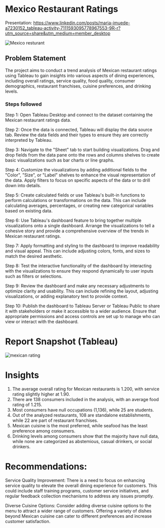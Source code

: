 
# Mexico Restaurant Ratings 

 Presentation: https://www.linkedin.com/posts/maria-imuede-a7230152_tableau-activity-7111593095778967553-9R-r?utm_source=share&utm_medium=member_desktop

![Mexico resturant](https://github.com/MariaImuede/Power-Bi/assets/159175444/0b9946af-859e-4965-b445-924d8dc5221a)


## Problem Statement

The project aims to conduct a trend analysis of Mexican restaurant ratings using Tableau to gain insights into various aspects of dining experiences, including overall ratings, service quality, food quality, consumer demographics, restaurant franchises, cuisine preferences, and drinking levels.


### Steps followed 


Step 1: Open Tableau Desktop and connect to the dataset containing the Mexican restaurant ratings data.

Step 2: Once the data is connected, Tableau will display the data source tab. Review the data fields and their types to ensure they are correctly interpreted by Tableau.

Step 3: Navigate to the "Sheet" tab to start building visualizations. Drag and drop fields from the data pane onto the rows and columns shelves to create basic visualizations such as bar charts or line graphs.

Step 4: Customize the visualizations by adding additional fields to the "Color", "Size", or "Label" shelves to enhance the visual representation of the data. Apply filters to focus on specific aspects of the data or to drill down into details.

Step 5: Create calculated fields or use Tableau's built-in functions to perform calculations or transformations on the data. This can include calculating averages, percentages, or creating new categorical variables based on existing data.

Step 6: Use Tableau's dashboard feature to bring together multiple visualizations onto a single dashboard. Arrange the visualizations to tell a cohesive story and provide a comprehensive overview of the trends in Mexican restaurant ratings.

Step 7: Apply formatting and styling to the dashboard to improve readability and visual appeal. This can include adjusting colors, fonts, and sizes to match the desired aesthetic.

Step 8: Test the interactive functionality of the dashboard by interacting with the visualizations to ensure they respond dynamically to user inputs such as filters or selections.

Step 9: Review the dashboard and make any necessary adjustments to optimize clarity and usability. This can include refining the layout, adjusting visualizations, or adding explanatory text to provide context.

Step 10: Publish the dashboard to Tableau Server or Tableau Public to share it with stakeholders or make it accessible to a wider audience. Ensure that appropriate permissions and access controls are set up to manage who can view or interact with the dashboard.
           
# Report Snapshot (Tableau)

![mexican rating](https://github.com/MariaImuede/Power-Bi/assets/159175444/23e487d7-6128-4ab7-812b-2bfabed297a6)




# Insights

1. The average overall rating for Mexican restaurants is 1.200, with service rating slightly higher at 1.90.
2. There are 138 consumers included in the analysis, with an average food rating of 1.215.
3. Most consumers have null occupations (1,136), while 25 are students.
4. Out of the analyzed restaurants, 108 are standalone establishments, while 22 are part of restaurant franchises.
5. Mexican cuisine is the most preferred, while seafood has the least preference among consumers.
7. Drinking levels among consumers show that the majority have null data, while none are categorized as abstemious, casual drinkers, or social drinkers.

# Recommendations:
Service Quality Improvement: There is a need to focus on enhancing service quality to elevate the overall dining experience for customers. This could include staff training programs, customer service initiatives, and regular feedback collection mechanisms to address any issues promptly.

Diverse Cuisine Options: Consider adding diverse cuisine options to the menu to attract a wider range of customers. Offering a variety of dishes beyond Mexican cuisine can cater to different preferences and increase customer satisfaction.


